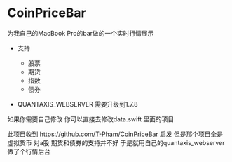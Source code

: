 # CoinPriceBar

为我自己的MacBook Pro的bar做的一个实时行情展示

- 支持 

    - 股票
    - 期货
    - 指数
    - 债券

- QUANTAXIS_WEBSERVER 需要升级到1.7.8

如果你需要自己修改 你可以直接去修改data.swift 里面的项目 


此项目收到 https://github.com/T-Pham/CoinPriceBar 启发 但是那个项目全是虚拟货币 对a股 期货和债券的支持并不好 于是就用自己的quantaxis_webserver做了个行情后台
